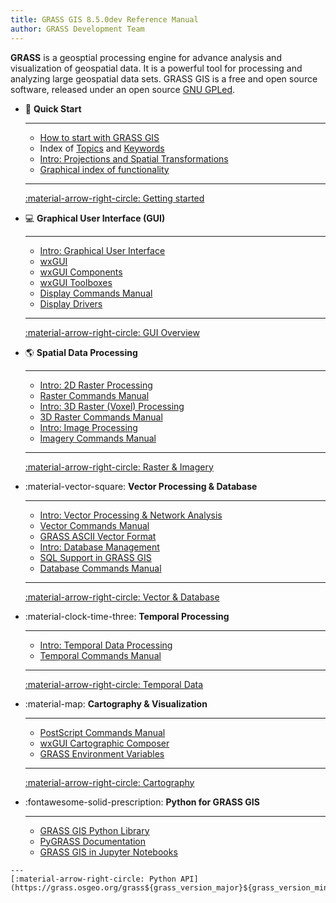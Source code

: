 ```yaml
---
title: GRASS GIS 8.5.0dev Reference Manual
author: GRASS Development Team
---
```


**GRASS** is a geosptial processing engine for advance analysis and visualization of geospatial data. It is a powerful tool for processing and analyzing large geospatial data sets. GRASS GIS is a free and open source software, released under an open source
[GNU GPLed](https://www.gnu.org/licenses/gpl.html).

<!-- markdownlint-disable MD007 -->
<!-- markdownlint-disable MD030 -->
<!-- markdownlint-disable-next-line MD033 -->
<div class="grid cards" markdown>

-   :checkered_flag: **Quick Start**

    ---

    - [How to start with GRASS GIS](helptext.md)
    - Index of [Topics](topics.md) and [Keywords](keywords.md)
    - [Intro: Projections and Spatial Transformations](projectionintro.md)
    - [Graphical index of functionality](graphical_index.md)

    ---
    [:material-arrow-right-circle: Getting started](helptext.md)

-   :computer: **Graphical User Interface (GUI)**

    ---
  
    - [Intro: Graphical User Interface](wxguiintro.md)
    - [wxGUI](wxGUI.md)
    - [wxGUI Components](wxGUI.components.md)
    - [wxGUI Toolboxes](wxGUI.toolboxes.md)
    - [Display Commands Manual](display.md)
    - [Display Drivers](displaydrivers.md)

    ---
    [:material-arrow-right-circle: GUI Overview](wxguiintro.md)

-   :earth_americas: **Spatial Data Processing**

    ---
  
    - [Intro: 2D Raster Processing](rasterintro.md)
    - [Raster Commands Manual](raster.md)
    - [Intro: 3D Raster (Voxel) Processing](raster3dintro.md)
    - [3D Raster Commands Manual](raster3d.md)
    - [Intro: Image Processing](imageryintro.md)
    - [Imagery Commands Manual](imagery.md)

    ---
    [:material-arrow-right-circle: Raster & Imagery](rasterintro.md)

-   :material-vector-square: **Vector Processing & Database**

    ---
  
    - [Intro: Vector Processing & Network Analysis](vectorintro.md)
    - [Vector Commands Manual](vector.md)
    - [GRASS ASCII Vector Format](vectorascii.md)
    - [Intro: Database Management](databaseintro.md)
    - [SQL Support in GRASS GIS](sql.md)
    - [Database Commands Manual](database.md)

    ---
    [:material-arrow-right-circle: Vector & Database](vectorintro.md)

-   :material-clock-time-three: **Temporal Processing**

    ---
  
    - [Intro: Temporal Data Processing](temporalintro.md)
    - [Temporal Commands Manual](temporal.md)

    ---
    [:material-arrow-right-circle: Temporal Data](temporalintro.md)

-   :material-map: **Cartography & Visualization**

    ---

    - [PostScript Commands Manual](postscript.md)
    - [wxGUI Cartographic Composer](g.gui.psmap.md)
    - [GRASS Environment Variables](variables.md)

    ---
    [:material-arrow-right-circle: Cartography](postscript.md)

-    :fontawesome-solid-prescription: **Python for GRASS GIS**

      ---

      - [GRASS GIS Python Library](https://grass.osgeo.org/grass${grass_version_major}${grass_version_minor}/manuals/libpython/index.html)
      - [PyGRASS Documentation](https://grass.osgeo.org/grass${grass_version_major}${grass_version_minor}/manuals/libpython/pygrass_index.html)
      - [GRASS GIS in Jupyter Notebooks](https://grass.osgeo.org/grass${grass_version_major}${grass_version_minor}/manuals/libpython/grass.jupyter.html)

    ---
    [:material-arrow-right-circle: Python API](https://grass.osgeo.org/grass${grass_version_major}${grass_version_minor}/manuals/libpython/index.html)

</div>
<!-- markdownlint-enable MD030 -->
<!-- markdownlint-enable MD007 -->
